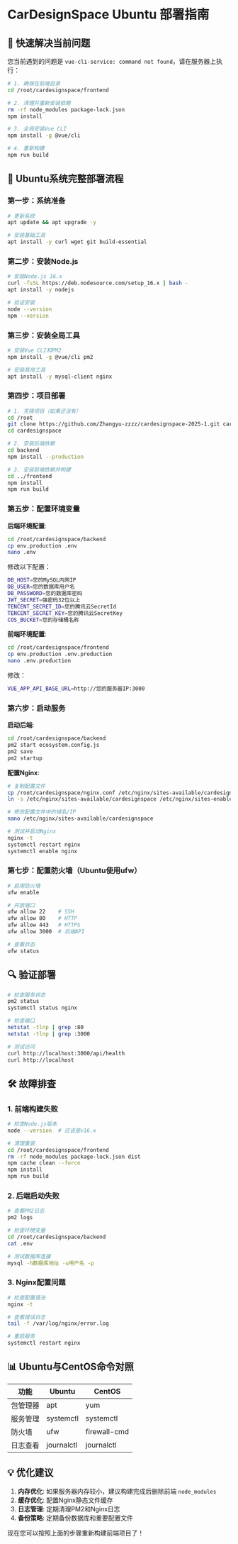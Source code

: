 # CarDesignSpace Ubuntu 部署指南

## 🚀 快速解决当前问题

您当前遇到的问题是 `vue-cli-service: command not found`，请在服务器上执行：

```bash
# 1. 确保在前端目录
cd /root/cardesignspace/frontend

# 2. 清理并重新安装依赖
rm -rf node_modules package-lock.json
npm install

# 3. 全局安装Vue CLI
npm install -g @vue/cli

# 4. 重新构建
npm run build
```

## 🔧 Ubuntu系统完整部署流程

### 第一步：系统准备
```bash
# 更新系统
apt update && apt upgrade -y

# 安装基础工具
apt install -y curl wget git build-essential
```

### 第二步：安装Node.js
```bash
# 安装Node.js 16.x
curl -fsSL https://deb.nodesource.com/setup_16.x | bash -
apt install -y nodejs

# 验证安装
node --version
npm --version
```

### 第三步：安装全局工具
```bash
# 安装Vue CLI和PM2
npm install -g @vue/cli pm2

# 安装其他工具
apt install -y mysql-client nginx
```

### 第四步：项目部署
```bash
# 1. 克隆项目（如果还没有）
cd /root
git clone https://github.com/Zhangyu-zzzz/cardesignspace-2025-1.git cardesignspace
cd cardesignspace

# 2. 安装后端依赖
cd backend
npm install --production

# 3. 安装前端依赖并构建
cd ../frontend
npm install
npm run build
```

### 第五步：配置环境变量

**后端环境配置**:
```bash
cd /root/cardesignspace/backend
cp env.production .env
nano .env
```

修改以下配置：
```bash
DB_HOST=您的MySQL内网IP
DB_USER=您的数据库用户名
DB_PASSWORD=您的数据库密码
JWT_SECRET=强密码32位以上
TENCENT_SECRET_ID=您的腾讯云SecretId
TENCENT_SECRET_KEY=您的腾讯云SecretKey
COS_BUCKET=您的存储桶名称
```

**前端环境配置**:
```bash
cd /root/cardesignspace/frontend
cp env.production .env.production
nano .env.production
```

修改：
```bash
VUE_APP_API_BASE_URL=http://您的服务器IP:3000
```

### 第六步：启动服务

**启动后端**:
```bash
cd /root/cardesignspace/backend
pm2 start ecosystem.config.js
pm2 save
pm2 startup
```

**配置Nginx**:
```bash
# 复制配置文件
cp /root/cardesignspace/nginx.conf /etc/nginx/sites-available/cardesignspace
ln -s /etc/nginx/sites-available/cardesignspace /etc/nginx/sites-enabled/

# 修改配置文件中的域名/IP
nano /etc/nginx/sites-available/cardesignspace

# 测试并启动Nginx
nginx -t
systemctl restart nginx
systemctl enable nginx
```

### 第七步：配置防火墙（Ubuntu使用ufw）
```bash
# 启用防火墙
ufw enable

# 开放端口
ufw allow 22    # SSH
ufw allow 80    # HTTP
ufw allow 443   # HTTPS
ufw allow 3000  # 后端API

# 查看状态
ufw status
```

## 🔍 验证部署

```bash
# 检查服务状态
pm2 status
systemctl status nginx

# 检查端口
netstat -tlnp | grep :80
netstat -tlnp | grep :3000

# 测试访问
curl http://localhost:3000/api/health
curl http://localhost
```

## 🛠️ 故障排查

### 1. 前端构建失败
```bash
# 检查Node.js版本
node --version  # 应该是v16.x

# 清理重装
cd /root/cardesignspace/frontend
rm -rf node_modules package-lock.json dist
npm cache clean --force
npm install
npm run build
```

### 2. 后端启动失败
```bash
# 查看PM2日志
pm2 logs

# 检查环境变量
cd /root/cardesignspace/backend
cat .env

# 测试数据库连接
mysql -h数据库地址 -u用户名 -p
```

### 3. Nginx配置问题
```bash
# 检查配置语法
nginx -t

# 查看错误日志
tail -f /var/log/nginx/error.log

# 重启服务
systemctl restart nginx
```

## 📊 Ubuntu与CentOS命令对照

| 功能 | Ubuntu | CentOS |
|------|--------|--------|
| 包管理器 | apt | yum |
| 服务管理 | systemctl | systemctl |
| 防火墙 | ufw | firewall-cmd |
| 日志查看 | journalctl | journalctl |

## 💡 优化建议

1. **内存优化**: 如果服务器内存较小，建议构建完成后删除前端 `node_modules`
2. **缓存优化**: 配置Nginx静态文件缓存
3. **日志管理**: 定期清理PM2和Nginx日志
4. **备份策略**: 定期备份数据库和重要配置文件

现在您可以按照上面的步骤重新构建前端项目了！ 